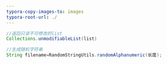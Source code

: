 ```yaml
---
typora-copy-images-to: images
typora-root-url: ./
---
```


```java
//返回只读不可修改的list
Collections.unmodifiableList(list)
```

```java
//生成随机字符串
String filename=RandomStringUtils.randomAlphanumeric(长度);
```

